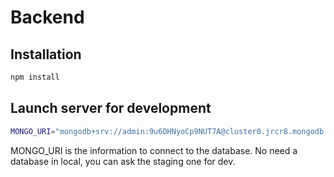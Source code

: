 # Backend

## Installation
```sh
npm install
```

## Launch server for development
```sh
MONGO_URI="mongodb+srv://admin:9u6DHNyoCp9NUT7A@cluster0.jrcr8.mongodb.net/myFirstDatabase?retryWrites=true&w=majority" node start.js
```
MONGO_URI is the information to connect to the database. No need a database in local, you can ask the staging one for dev.

